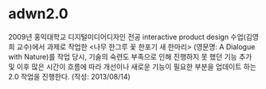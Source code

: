 adwn2.0
=======

2009년 홍익대학교 디지털미디어디자인 전공 interactive product design 수업(김영희 교수)에서 과제로 작업한 &lt;나무 한그루 꽃 한포기 새 한마리> (영문명: A Dialogue with Nature)를 작업 당시, 기술의 숙련도 부족으로 인해 진행하지 못 했던 기능 추가 및 이후 많은 시간이 흐름에 따라 개선이나 새로운 기능이 필요한 부분을 업데이트 하는 2.0 작업을 진행한다. (작성: 2013/08/14)
